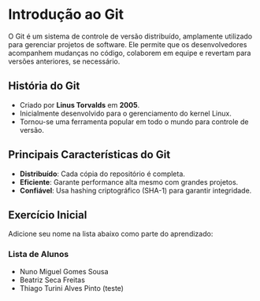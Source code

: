 # Introdução ao Git

O Git é um sistema de controle de versão distribuído, amplamente utilizado para gerenciar projetos de software. Ele permite que os desenvolvedores acompanhem mudanças no código, colaborem em equipe e revertam para versões anteriores, se necessário.

## História do Git
- Criado por **Linus Torvalds** em **2005**.
- Inicialmente desenvolvido para o gerenciamento do kernel Linux.
- Tornou-se uma ferramenta popular em todo o mundo para controle de versão.

## Principais Características do Git
- **Distribuído**: Cada cópia do repositório é completa.
- **Eficiente**: Garante performance alta mesmo com grandes projetos.
- **Confiável**: Usa hashing criptográfico (SHA-1) para garantir integridade.

## Exercício Inicial
Adicione seu nome na lista abaixo como parte do aprendizado:

### Lista de Alunos
- Nuno Miguel Gomes Sousa
- Beatriz Seca Freitas
- Thiago Turini Alves Pinto (teste)
